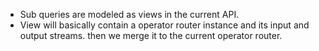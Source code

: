 * Sub queries are modeled as views in the current API.
* View will basically contain a operator router instance and its input and output streams. then we merge it to the current operator router.